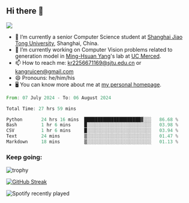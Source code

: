 ## Hi there 👋

![](https://komarev.com/ghpvc/?username=Kr-Panghu)
- 🌱 I’m currently a senior Computer Science student at [Shanghai Jiao Tong University](https://www.sjtu.edu.cn), Shanghai, China.
- 🔭 I’m currently working on Computer Vision problems related to generation model in [Ming-Hsuan Yang](https://faculty.ucmerced.edu/mhyang/)'s lab at [UC Merced](https://www.ucmerced.edu/).
- 📫 How to reach me: kr2256671169@sjtu.edu.cn or kangruicen@gmail.com
- 😄 Pronouns: he/him/his
- 🖥️ You can know more about me at [my personal homepage](https://kr-panghu.github.io).

<!--START_SECTION:waka-->

```rust
From: 07 July 2024 - To: 06 August 2024

Total Time: 27 hrs 59 mins

Python       24 hrs 16 mins  █████████████████████▓░░░   86.68 %
Bash         1 hr 6 mins     █░░░░░░░░░░░░░░░░░░░░░░░░   03.98 %
CSV          1 hr 6 mins     █░░░░░░░░░░░░░░░░░░░░░░░░   03.94 %
Text         24 mins         ▒░░░░░░░░░░░░░░░░░░░░░░░░   01.47 %
Markdown     18 mins         ▒░░░░░░░░░░░░░░░░░░░░░░░░   01.13 %
```

<!--END_SECTION:waka-->

<h3 align="left">Keep going:</h3>

![trophy](https://github-profile-trophy.vercel.app/?username=Kr-Panghu&theme=onedark&title=MultiLanguage,Stars,Followers,Repositories,Commits,Experience)

[![GitHub Streak](https://github-readme-streak-stats.herokuapp.com/?user=Kr-Panghu)](https://git.io/streak-stats)

![Spotify recently played](https://spotify-recently-played-readme.vercel.app/api?user=313cmgdfngjjlfotpedtywb7cpca)
